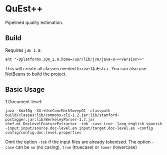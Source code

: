 # QuEst++
Pipelined quality estimation.

## Build
Requires `jdk 1.8`:
  
  `ant "-Dplatforms.JDK_1.8.home=/usr/lib/jvm/java-8-<<version>>"`
  
This will create all classes needed to use QuEst++.
You can also use NetBeans to build the project.

## Basic Usage
1.Document-level:

  `java -Xmx10g -XX:+UseConcMarkSweepGC -classpath build/classes:lib/commons-cli-1.2.jar:lib/stanford-postagger.jar:lib/BerkeleyParser-1.7.jar shef.mt.DocLevelFeatureExtractor -tok -case true -lang english spanish -input input/source.doc-level.en input/target.doc-level.es -config config/config.doc-level.properties`
  
Omit the option `-tok` if the input files are already tokenised.
The option `-case` can be `no` (no casing), `true` (truecase) or `lower` (lowercase)
